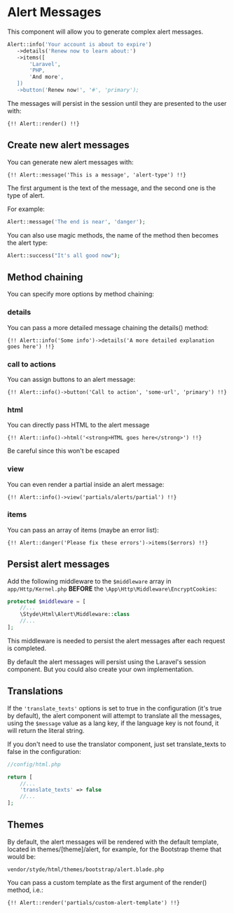 # Alert Messages

This component will allow you to generate complex alert messages.

 ```php
Alert::info('Your account is about to expire')
    ->details('Renew now to learn about:')
    ->items([
        'Laravel',
        'PHP,
        'And more',
    ])
    ->button('Renew now!', '#', 'primary');
```

The messages will persist in the session until they are presented to the user with:

```blade
{!! Alert::render() !!}
```

## Create new alert messages

You can generate new alert messages with:

```blade
{!! Alert::message('This is a message', 'alert-type') !!}
```

The first argument is the text of the message, and the second one is the type of alert.

For example:

```php
Alert::message('The end is near', 'danger');
```

You can also use magic methods, the name of the method then becomes the alert type:

```php
Alert::success("It's all good now");
```

## Method chaining

You can specify more options by method chaining:

### details

You can pass a more detailed message chaining the details() method:

```blade
{!! Alert::info('Some info')->details('A more detailed explanation goes here') !!}
```

### call to actions

You can assign buttons to an alert message:

```blade
{!! Alert::info()->button('Call to action', 'some-url', 'primary') !!}
```

### html

You can directly pass HTML to the alert message

```blade
{!! Alert::info()->html('<strong>HTML goes here</strong>') !!}
```

Be careful since this won't be escaped

### view

You can even render a partial inside an alert message:

```blade
{!! Alert::info()->view('partials/alerts/partial') !!}
```

### items

You can pass an array of items (maybe an error list):

```blade
{!! Alert::danger('Please fix these errors')->items($errors) !!}
```

## Persist alert messages

Add the following middleware to the `$middleware` array in `app/Http/Kernel.php` **BEFORE** the `\App\Http\Middleware\EncryptCookies`: 

```php
protected $middleware = [
    //...
    \Styde\Html\Alert\Middleware::class
    //...
];
```

This middleware is needed to persist the alert messages after each request is completed.

By default the alert messages will persist using the Laravel's session component. But you could also create your own implementation.

## Translations

If the `'translate_texts'` options is set to true in the configuration (it's true by default), the alert component will attempt to translate all the messages, using the `$message` value as a lang key, if the language key is not found, it will return the literal string.
 
If you don't need to use the translator component, just set translate_texts to false in the configuration:

```php
//config/html.php

return [
    //...
    'translate_texts' => false
    //...
];
```

## Themes

By default, the alert messages will be rendered with the default template, located in themes/[theme]/alert, for example, for the Bootstrap theme that would be:

```
vendor/styde/html/themes/bootstrap/alert.blade.php
```

You can pass a custom template as the first argument of the render() method, i.e.:

```blade
{!! Alert::render('partials/custom-alert-template') !!}
```
